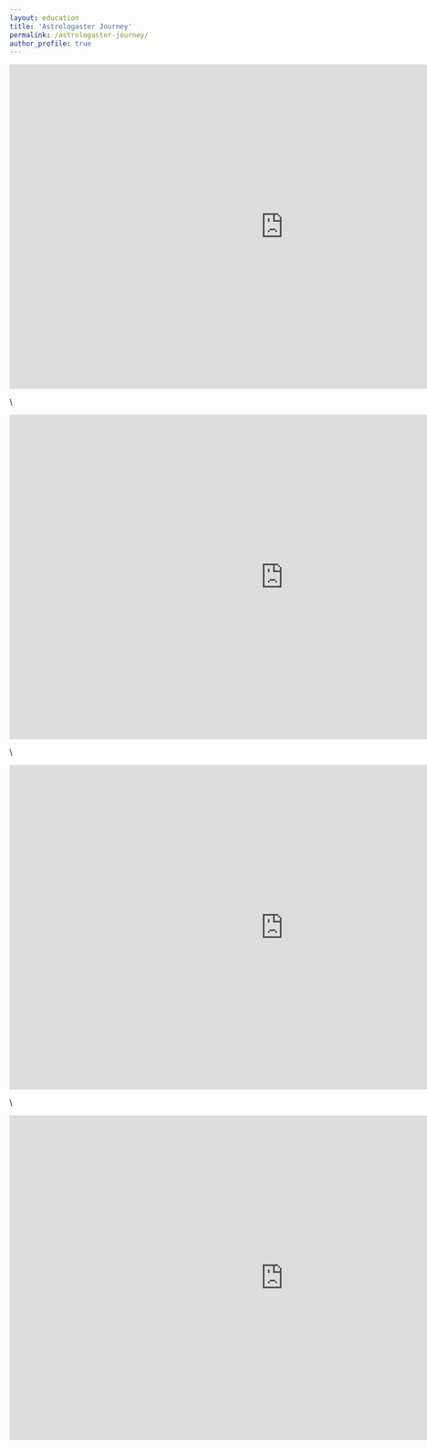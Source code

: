 ```yaml
---
layout: education
title: 'Astrologaster Journey'
permalink: /astrologaster-journey/
author_profile: true
---
```


<iframe src="https://docs.google.com/presentation/d/e/2PACX-1vQr0xiledPQcFcZ4_BqbBkExj-zyjhaa1BAKwbmiGOrhdkgUPTmvvvqIik4-v9bkTIW_bddfY81LCFR/embed?start=true&loop=false&delayms=3000" frameborder="0" width="960" height="569" allowfullscreen="true" mozallowfullscreen="true" webkitallowfullscreen="true"></iframe>

\

<iframe src="https://docs.google.com/presentation/d/e/2PACX-1vRbejkYCjweiGsWQp3yL3vFvd9QV-8ShG2UuG8AwIqJv0Paw8QcsNPRLCzNE5WNULAOP3ItAPEvwpXk/embed?start=false&loop=false&delayms=60000" frameborder="0" width="960" height="569" allowfullscreen="true" mozallowfullscreen="true" webkitallowfullscreen="true"></iframe>

\

<iframe src="https://docs.google.com/presentation/d/e/2PACX-1vRnXavUxfrg-Mix45ggmVCkYfP1icageXytKY_hCQzGSMcugxNb8e5AKkj7NCmr4eMTo2Qwk-pCjOJW/embed?start=false&loop=false&delayms=60000" frameborder="0" width="960" height="569" allowfullscreen="true" mozallowfullscreen="true" webkitallowfullscreen="true"></iframe>

\

<iframe src="https://docs.google.com/presentation/d/e/2PACX-1vRJDpnm_Y3GFR8S-6UJVA-DmLLIkryB7-Da1SaCwWKW4wstT8EV8mWCZi_szl4WonHo4Q8Z77q_gdou/embed?start=false&loop=false&delayms=5000" frameborder="0" width="960" height="569" allowfullscreen="true" mozallowfullscreen="true" webkitallowfullscreen="true"></iframe>
